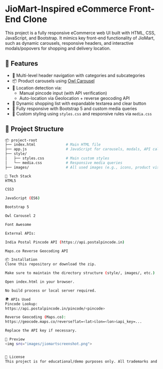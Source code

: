 # JioMart-Inspired eCommerce Front-End Clone

This project is a fully responsive eCommerce web UI built with HTML, CSS, JavaScript, and Bootstrap. It mimics key front-end functionality of JioMart, such as dynamic carousels, responsive headers, and interactive modals/popovers for shopping and delivery location.

## 🚀 Features

- 🛒 Multi-level header navigation with categories and subcategories
- 📦 Product carousels using [Owl Carousel](https://owlcarousel2.github.io/OwlCarousel2/)
- 📍 Location detection via:
  - Manual pincode input (with API verification)
  - Auto-location via Geolocation + reverse geocoding API
- 📝 Dynamic shopping list with expandable textarea and clear button
- 📱 Fully responsive with Bootstrap 5 and custom media queries
- 🎨 Custom styling using `styles.css` and responsive rules via `media.css`

## 📁 Project Structure

```bash
📦 project-root
├── index.html              # Main HTML file
├── app.js                  # JavaScript for carousels, modals, API calls, etc.
├── style/
│   ├── styles.css          # Main custom styles
│   └── media.css           # Responsive media queries
├── images/                 # All used images (e.g., icons, product visuals)

🧰 Tech Stack
HTML5

CSS3

JavaScript (ES6)

Bootstrap 5

Owl Carousel 2

Font Awesome

External APIs:

India Postal Pincode API (https://api.postalpincode.in)

Maps.co Reverse Geocoding API

📦 Installation
Clone this repository or download the zip.

Make sure to maintain the directory structure (style/, images/, etc.)

Open index.html in your browser.

No build process or local server required.

🌍 APIs Used
Pincode Lookup:
https://api.postalpincode.in/pincode/<pincode>

Reverse Geocoding (Maps.co):
https://geocode.maps.co/reverse?lat=<lat>&lon=<lon>&api_key=...

Replace the API key if necessary.

📸 Preview
<img src="images/jiomartscreenshot.png">


📄 License
This project is for educational/demo purposes only. All trademarks and visuals belong to their respective owners.